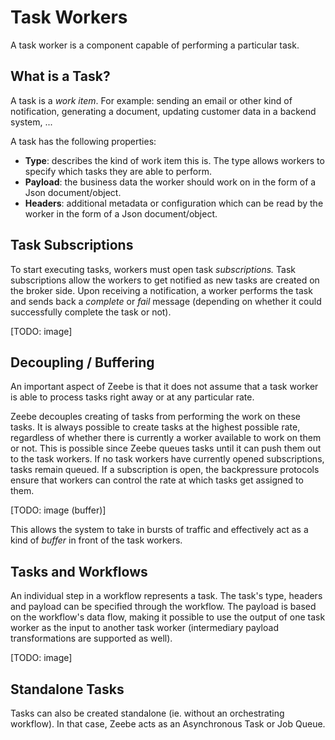 # Task Workers

A task worker is a component capable of performing a particular task.

## What is a Task?

A task is a _work item_. For example: sending an email or other kind of notification, generating a document, updating customer data in a backend system, ...

A task has the following properties:

* **Type**: describes the kind of work item this is. The type allows workers to specify which tasks they are able to perform.
* **Payload**: the business data the worker should work on in the form of a Json document/object.
* **Headers**: additional metadata or configuration which can be read by the worker in the form of a Json document/object.

## Task Subscriptions

To start executing tasks, workers must open task _subscriptions._ Task subscriptions allow the workers to get notified as new tasks are created on the broker side. Upon receiving a notification, a worker performs the task and sends back a _complete_ or _fail_ message \(depending on whether it could successfully complete the task or not\).

\[TODO: image\]

## Decoupling / Buffering

An important aspect of Zeebe is that it does not assume that a task worker is able to process tasks right away or at any particular rate.

Zeebe decouples creating of tasks from performing the work on these tasks. It is always possible to create tasks at the highest possible rate, regardless of whether there is currently a worker available to work on them or not. This is possible since Zeebe queues tasks until it can push them out to the task workers. If no task workers have currently opened subscriptions, tasks remain queued. If a subscription is open, the backpressure protocols ensure that workers can control the rate at which tasks get assigned to them.

\[TODO: image \(buffer\)\]

This allows the system to take in bursts of traffic and effectively act as a kind of _buffer_ in front of the task workers.

## Tasks and Workflows

An individual step in a workflow represents a task. The task's type, headers and payload can be specified through the workflow. The payload is based on the workflow's data flow, making it possible to use the output of one task worker as the input to another task worker \(intermediary payload transformations are supported as well\).

\[TODO: image\]

## Standalone Tasks

Tasks can also be created standalone \(ie. without an orchestrating workflow\). In that case, Zeebe acts as an Asynchronous Task or Job Queue.

